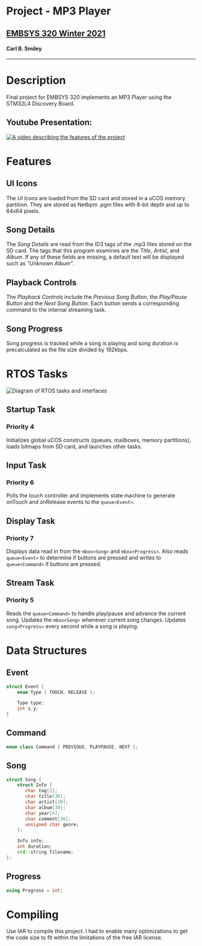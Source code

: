 # Project - MP3 Player
## [EMBSYS 320 Winter 2021](/../../)
#### Carl B. Smiley
---

# Description
Final project for EMBSYS 320 implements an MP3 Player using the STM32L4 Discovery Board.

## Youtube Presentation:
[![A video describing the features of the project](thumbnail.gif)](https://youtu.be/5PDZ1TZa48s)

# Features
## UI Icons
The *UI Icons* are loaded from the SD card and stored in a uCOS memory partition.
They are stored as Netbpm .pgm files with 8-bit depth and up to 64x64 pixels.

## Song Details
The *Song Details* are read from the ID3 tags of the .mp3 files stored on the SD card.
The tags that this program examines are the *Title*, *Artist*, and *Album*.
If any of these fields are missing, a default text will be displayed such as *"Unknown Album"*.

## Playback Controls
The *Playback Controls* include the *Previous Song Button*, the *Play/Pause Button* and the *Next Song Button*.
Each button sends a corresponding command to the internal streaming task.

## Song Progress
Song progress is tracked while a song is playing and song duration is precalculated as the file size divided by 192kbps.

# RTOS Tasks
![Diagram of RTOS tasks and interfaces](diagram.png)
## Startup Task
### Priority 4
Initializes global uCOS constructs (queues, mailboxes, memory partitions), loads bitmaps from SD card, and launches other tasks.

## Input Task
### Priority 6
Polls the touch controller and implements state machine to generate onTouch and onRelease events to the `queue<Event>`.

## Display Task
### Priority 7
Displays data read in from the `mbox<Song>` and `mbox<Progress>`. Also reads `queue<Event>` to determine if buttons are pressed and writes to `queue<Command>` if buttons are pressed.

## Stream Task
### Priority 5
Reads the `queue<Command>` to handle play/pause and advance the current song. Updates the `mbox<Song>` whenever current song changes. Updates `song<Progress>` every second while a song is playing.

# Data Structures
## Event
```c++
struct Event {
    enum Type { TOUCH, RELEASE };

    Type type;
    int x,y;
}
```
## Command
```c++
enum class Command { PREVIOUS, PLAYPAUSE, NEXT };
```
## Song
```c++
struct Song {
    struct Info {
       char tag[3];
       char title[30];
       char artist[30];
       char album[30];
       char year[4];
       char comment[30];
       unsigned char genre;
    };

    Info info;
    int duration;
    std::string filename;
};
```
## Progress
```c++
using Progress = int;
```

# Compiling
Use IAR to compile this project. I had to enable many optimizations to get the code size to fit within the limitations of the free IAR license.
